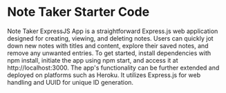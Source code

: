 # Note Taker Starter Code
Note Taker ExpressJS App is a straightforward Express.js web application designed for creating, viewing, and deleting notes. Users can quickly jot down new notes with titles and content, explore their saved notes, and remove any unwanted entries. To get started, install dependencies with npm install, initiate the app using npm start, and access it at http://localhost:3000. The app's functionality can be further extended and deployed on platforms such as Heroku. It utilizes Express.js for web handling and UUID for unique ID generation. 